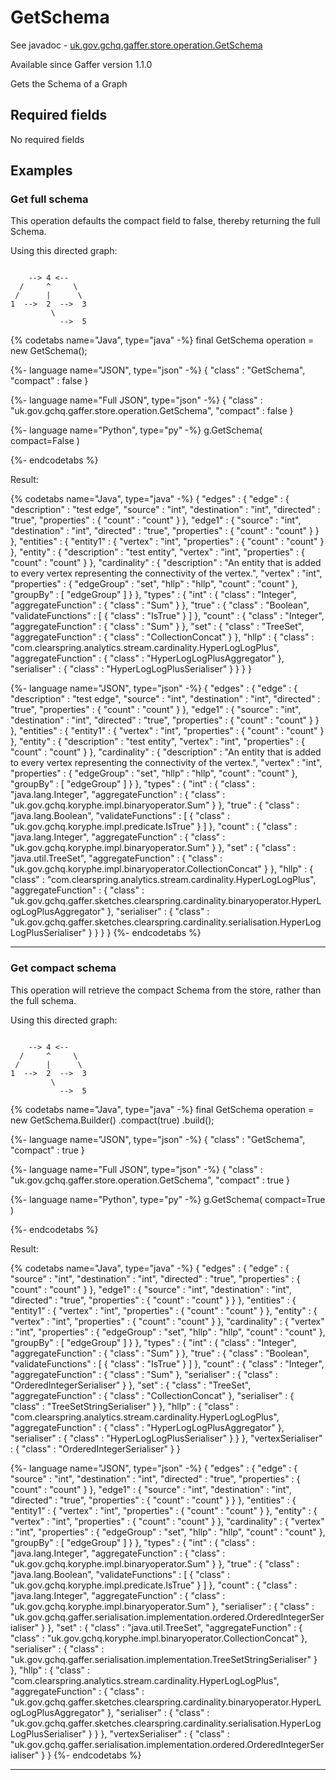 # GetSchema
See javadoc - [uk.gov.gchq.gaffer.store.operation.GetSchema](ref://../../javadoc/gaffer/uk/gov/gchq/gaffer/store/operation/GetSchema.html)

Available since Gaffer version 1.1.0

Gets the Schema of a Graph

## Required fields
No required fields


## Examples

### Get full schema

This operation defaults the compact field to false, thereby returning the full Schema.

Using this directed graph:

```

    --> 4 <--
  /     ^     \
 /      |      \
1  -->  2  -->  3
         \
           -->  5
```


{% codetabs name="Java", type="java" -%}
final GetSchema operation = new GetSchema();

{%- language name="JSON", type="json" -%}
{
  "class" : "GetSchema",
  "compact" : false
}

{%- language name="Full JSON", type="json" -%}
{
  "class" : "uk.gov.gchq.gaffer.store.operation.GetSchema",
  "compact" : false
}

{%- language name="Python", type="py" -%}
g.GetSchema( 
  compact=False 
)

{%- endcodetabs %}

Result:

{% codetabs name="Java", type="java" -%}
{
  "edges" : {
    "edge" : {
      "description" : "test edge",
      "source" : "int",
      "destination" : "int",
      "directed" : "true",
      "properties" : {
        "count" : "count"
      }
    },
    "edge1" : {
      "source" : "int",
      "destination" : "int",
      "directed" : "true",
      "properties" : {
        "count" : "count"
      }
    }
  },
  "entities" : {
    "entity1" : {
      "vertex" : "int",
      "properties" : {
        "count" : "count"
      }
    },
    "entity" : {
      "description" : "test entity",
      "vertex" : "int",
      "properties" : {
        "count" : "count"
      }
    },
    "cardinality" : {
      "description" : "An entity that is added to every vertex representing the connectivity of the vertex.",
      "vertex" : "int",
      "properties" : {
        "edgeGroup" : "set",
        "hllp" : "hllp",
        "count" : "count"
      },
      "groupBy" : [ "edgeGroup" ]
    }
  },
  "types" : {
    "int" : {
      "class" : "Integer",
      "aggregateFunction" : {
        "class" : "Sum"
      }
    },
    "true" : {
      "class" : "Boolean",
      "validateFunctions" : [ {
        "class" : "IsTrue"
      } ]
    },
    "count" : {
      "class" : "Integer",
      "aggregateFunction" : {
        "class" : "Sum"
      }
    },
    "set" : {
      "class" : "TreeSet",
      "aggregateFunction" : {
        "class" : "CollectionConcat"
      }
    },
    "hllp" : {
      "class" : "com.clearspring.analytics.stream.cardinality.HyperLogLogPlus",
      "aggregateFunction" : {
        "class" : "HyperLogLogPlusAggregator"
      },
      "serialiser" : {
        "class" : "HyperLogLogPlusSerialiser"
      }
    }
  }
}

{%- language name="JSON", type="json" -%}
{
  "edges" : {
    "edge" : {
      "description" : "test edge",
      "source" : "int",
      "destination" : "int",
      "directed" : "true",
      "properties" : {
        "count" : "count"
      }
    },
    "edge1" : {
      "source" : "int",
      "destination" : "int",
      "directed" : "true",
      "properties" : {
        "count" : "count"
      }
    }
  },
  "entities" : {
    "entity1" : {
      "vertex" : "int",
      "properties" : {
        "count" : "count"
      }
    },
    "entity" : {
      "description" : "test entity",
      "vertex" : "int",
      "properties" : {
        "count" : "count"
      }
    },
    "cardinality" : {
      "description" : "An entity that is added to every vertex representing the connectivity of the vertex.",
      "vertex" : "int",
      "properties" : {
        "edgeGroup" : "set",
        "hllp" : "hllp",
        "count" : "count"
      },
      "groupBy" : [ "edgeGroup" ]
    }
  },
  "types" : {
    "int" : {
      "class" : "java.lang.Integer",
      "aggregateFunction" : {
        "class" : "uk.gov.gchq.koryphe.impl.binaryoperator.Sum"
      }
    },
    "true" : {
      "class" : "java.lang.Boolean",
      "validateFunctions" : [ {
        "class" : "uk.gov.gchq.koryphe.impl.predicate.IsTrue"
      } ]
    },
    "count" : {
      "class" : "java.lang.Integer",
      "aggregateFunction" : {
        "class" : "uk.gov.gchq.koryphe.impl.binaryoperator.Sum"
      }
    },
    "set" : {
      "class" : "java.util.TreeSet",
      "aggregateFunction" : {
        "class" : "uk.gov.gchq.koryphe.impl.binaryoperator.CollectionConcat"
      }
    },
    "hllp" : {
      "class" : "com.clearspring.analytics.stream.cardinality.HyperLogLogPlus",
      "aggregateFunction" : {
        "class" : "uk.gov.gchq.gaffer.sketches.clearspring.cardinality.binaryoperator.HyperLogLogPlusAggregator"
      },
      "serialiser" : {
        "class" : "uk.gov.gchq.gaffer.sketches.clearspring.cardinality.serialisation.HyperLogLogPlusSerialiser"
      }
    }
  }
}
{%- endcodetabs %}

-----------------------------------------------

### Get compact schema

This operation will retrieve the compact Schema from the store, rather than the full schema.

Using this directed graph:

```

    --> 4 <--
  /     ^     \
 /      |      \
1  -->  2  -->  3
         \
           -->  5
```


{% codetabs name="Java", type="java" -%}
final GetSchema operation = new GetSchema.Builder()
        .compact(true)
        .build();

{%- language name="JSON", type="json" -%}
{
  "class" : "GetSchema",
  "compact" : true
}

{%- language name="Full JSON", type="json" -%}
{
  "class" : "uk.gov.gchq.gaffer.store.operation.GetSchema",
  "compact" : true
}

{%- language name="Python", type="py" -%}
g.GetSchema( 
  compact=True 
)

{%- endcodetabs %}

Result:

{% codetabs name="Java", type="java" -%}
{
  "edges" : {
    "edge" : {
      "source" : "int",
      "destination" : "int",
      "directed" : "true",
      "properties" : {
        "count" : "count"
      }
    },
    "edge1" : {
      "source" : "int",
      "destination" : "int",
      "directed" : "true",
      "properties" : {
        "count" : "count"
      }
    }
  },
  "entities" : {
    "entity1" : {
      "vertex" : "int",
      "properties" : {
        "count" : "count"
      }
    },
    "entity" : {
      "vertex" : "int",
      "properties" : {
        "count" : "count"
      }
    },
    "cardinality" : {
      "vertex" : "int",
      "properties" : {
        "edgeGroup" : "set",
        "hllp" : "hllp",
        "count" : "count"
      },
      "groupBy" : [ "edgeGroup" ]
    }
  },
  "types" : {
    "int" : {
      "class" : "Integer",
      "aggregateFunction" : {
        "class" : "Sum"
      }
    },
    "true" : {
      "class" : "Boolean",
      "validateFunctions" : [ {
        "class" : "IsTrue"
      } ]
    },
    "count" : {
      "class" : "Integer",
      "aggregateFunction" : {
        "class" : "Sum"
      },
      "serialiser" : {
        "class" : "OrderedIntegerSerialiser"
      }
    },
    "set" : {
      "class" : "TreeSet",
      "aggregateFunction" : {
        "class" : "CollectionConcat"
      },
      "serialiser" : {
        "class" : "TreeSetStringSerialiser"
      }
    },
    "hllp" : {
      "class" : "com.clearspring.analytics.stream.cardinality.HyperLogLogPlus",
      "aggregateFunction" : {
        "class" : "HyperLogLogPlusAggregator"
      },
      "serialiser" : {
        "class" : "HyperLogLogPlusSerialiser"
      }
    }
  },
  "vertexSerialiser" : {
    "class" : "OrderedIntegerSerialiser"
  }
}

{%- language name="JSON", type="json" -%}
{
  "edges" : {
    "edge" : {
      "source" : "int",
      "destination" : "int",
      "directed" : "true",
      "properties" : {
        "count" : "count"
      }
    },
    "edge1" : {
      "source" : "int",
      "destination" : "int",
      "directed" : "true",
      "properties" : {
        "count" : "count"
      }
    }
  },
  "entities" : {
    "entity1" : {
      "vertex" : "int",
      "properties" : {
        "count" : "count"
      }
    },
    "entity" : {
      "vertex" : "int",
      "properties" : {
        "count" : "count"
      }
    },
    "cardinality" : {
      "vertex" : "int",
      "properties" : {
        "edgeGroup" : "set",
        "hllp" : "hllp",
        "count" : "count"
      },
      "groupBy" : [ "edgeGroup" ]
    }
  },
  "types" : {
    "int" : {
      "class" : "java.lang.Integer",
      "aggregateFunction" : {
        "class" : "uk.gov.gchq.koryphe.impl.binaryoperator.Sum"
      }
    },
    "true" : {
      "class" : "java.lang.Boolean",
      "validateFunctions" : [ {
        "class" : "uk.gov.gchq.koryphe.impl.predicate.IsTrue"
      } ]
    },
    "count" : {
      "class" : "java.lang.Integer",
      "aggregateFunction" : {
        "class" : "uk.gov.gchq.koryphe.impl.binaryoperator.Sum"
      },
      "serialiser" : {
        "class" : "uk.gov.gchq.gaffer.serialisation.implementation.ordered.OrderedIntegerSerialiser"
      }
    },
    "set" : {
      "class" : "java.util.TreeSet",
      "aggregateFunction" : {
        "class" : "uk.gov.gchq.koryphe.impl.binaryoperator.CollectionConcat"
      },
      "serialiser" : {
        "class" : "uk.gov.gchq.gaffer.serialisation.implementation.TreeSetStringSerialiser"
      }
    },
    "hllp" : {
      "class" : "com.clearspring.analytics.stream.cardinality.HyperLogLogPlus",
      "aggregateFunction" : {
        "class" : "uk.gov.gchq.gaffer.sketches.clearspring.cardinality.binaryoperator.HyperLogLogPlusAggregator"
      },
      "serialiser" : {
        "class" : "uk.gov.gchq.gaffer.sketches.clearspring.cardinality.serialisation.HyperLogLogPlusSerialiser"
      }
    }
  },
  "vertexSerialiser" : {
    "class" : "uk.gov.gchq.gaffer.serialisation.implementation.ordered.OrderedIntegerSerialiser"
  }
}
{%- endcodetabs %}

-----------------------------------------------

